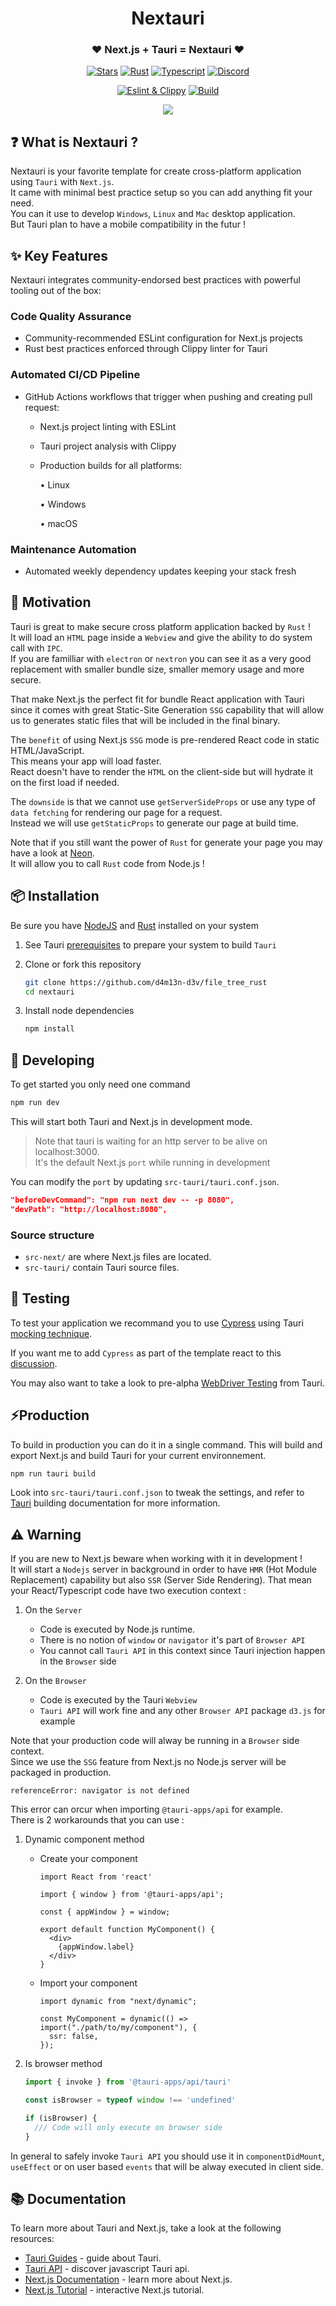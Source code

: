 <div align="center">
  <h1>Nextauri</h1>
  <h3>❤️ Next.js + Tauri = Nextauri ❤️</h3>


<p>


[![Stars](https://img.shields.io/github/stars/d4m13n-d3v/file_tree_rust?style=social)](https://github.com/d4m13n-d3v/file_tree_rust)
[![Rust](https://img.shields.io/badge/built_with-Rust-dca282.svg)](https://github.com/d4m13n-d3v/file_tree_rust)
[![Typescript](https://img.shields.io/badge/built_with-Typescript-3178C6.svg)](https://github.com/d4m13n-d3v/file_tree_rust)
[![Discord](https://img.shields.io/discord/1011267493114949693?label=chat&logo=discord)](https://discord.gg/WV4Aac8uZg)


</p>

<p>

[![Eslint & Clippy](https://github.com/d4m13n-d3v/file_tree_rust/actions/workflows/eslint_clippy.yml/badge.svg)](https://github.com/d4m13n-d3v/file_tree_rust/actions/workflows/eslint_clippy.yml)
[![Build](https://github.com/d4m13n-d3v/file_tree_rust/actions/workflows/build.yml/badge.svg)](https://github.com/d4m13n-d3v/file_tree_rust/actions/workflows/build.yml)

<p>

<img src="https://download.next-hat.com/ressources/images/nextauri.png" />

</div>

## ❓ What is Nextauri ?

Nextauri is your favorite template for create cross-platform application using `Tauri` with `Next.js`. <br />
It came with minimal best practice setup so you can add anything fit your need. <br />
You can it use to develop `Windows`, `Linux` and `Mac` desktop application. <br />
But Tauri plan to have a mobile compatibility in the futur !

## ✨ Key Features
Nextauri integrates community-endorsed best practices with powerful tooling out of the box:

### Code Quality Assurance
- Community-recommended ESLint configuration for Next.js projects
- Rust best practices enforced through Clippy linter for Tauri

### Automated CI/CD Pipeline
- GitHub Actions workflows that trigger when pushing and creating pull request:
  - Next.js project linting with ESLint
  - Tauri project analysis with Clippy
  - Production builds for all platforms:
      
      • Linux
      
      • Windows
      
      • macOS

### Maintenance Automation
- Automated weekly dependency updates keeping your stack fresh

## 💪 Motivation

Tauri is great to make secure cross platform application backed by `Rust` ! <br />
It will load an `HTML` page inside a `Webview` and give the ability to do system call with `IPC`. <br />
If you are familliar with `electron` or `nextron` you can see it as a very good replacement with smaller bundle size, smaller memory usage and more secure.

That make Next.js the perfect fit for bundle React application with Tauri since it comes with great Static-Site Generation `SSG` capability that will allow us to generates static files that will be included in the final binary.

The `benefit` of using Next.js `SSG` mode is pre-rendered React code in static HTML/JavaScript. <br /> This means your app will load faster. <br />
React doesn't have to render the `HTML` on the client-side but will hydrate it on the first load if needed.

The `downside` is that we cannot use `getServerSideProps` or use any type of `data fetching` for rendering our page for a request. <br />
Instead we will use `getStaticProps` to generate our page at build time. <br />

Note that if you still want the power of `Rust` for generate your page you may have a look at [Neon](https://neon-bindings.com). <br />
It will allow you to call `Rust` code from Node.js !

## 📦 Installation

Be sure you have [NodeJS](https://nodejs.org/en/) and [Rust](https://www.rust-lang.org/) installed on your system

1.  See Tauri [prerequisites](https://tauri.app/v1/guides/getting-started/prerequisites/) to prepare your system to build `Tauri`

2.  Clone or fork this repository
    ```sh
    git clone https://github.com/d4m13n-d3v/file_tree_rust
    cd nextauri
    ```
3.  Install node dependencies
    ```sh
    npm install
    ```

## 🎨 Developing

To get started you only need one command

```sh
npm run dev
```

This will start both Tauri and Next.js in development mode.

> Note that tauri is waiting for an http server to be alive on localhost:3000. <br />
> It's the default Next.js `port` while running in development

You can modify the `port` by updating `src-tauri/tauri.conf.json`. <br />

```json
"beforeDevCommand": "npm run next dev -- -p 8080",
"devPath": "http://localhost:8080",
```

### Source structure

- `src-next/` are where Next.js files are located.
- `src-tauri/` contain Tauri source files.

## 🧪 Testing

To test your application we recommand you to use [Cypress](https://www.cypress.io) using Tauri [mocking technique](https://tauri.app/v1/guides/testing/mocking).

If you want me to add `Cypress` as part of the template react to this [discussion](https://github.com/d4m13n-d3v/file_tree_rust/discussions/19).

You may also want to take a look to pre-alpha [WebDriver Testing](https://tauri.app/v1/guides/testing/webdriver/introduction) from Tauri.

## ⚡Production

To build in production you can do it in a single command.
This will build and export Next.js and build Tauri for your current environnement.

```sh
npm run tauri build
```

Look into `src-tauri/tauri.conf.json` to tweak the settings,
and refer to [Tauri](https://tauri.app/v1/guides/building) building documentation for more information.


## ⚠️ Warning

If you are new to Next.js beware when working with it in development ! <br />
It will start a `Nodejs` server in background in order to have `HMR` (Hot Module Replacement) capability but also `SSR` (Server Side Rendering).
That mean your React/Typescript code have two execution context :

1.  On the `Server`
    - Code is executed by Node.js runtime.
    - There is no notion of `window` or `navigator` it's part of `Browser API`
    - You cannot call `Tauri API` in this context since Tauri injection happen in the `Browser` side

2.  On the `Browser`
    - Code is executed by the Tauri `Webview`
    - `Tauri API` will work fine and any other `Browser API` package `d3.js` for example

Note that your production code will alway be running in a `Browser` side context. <br />
Since we use the `SSG` feature from Next.js no Node.js server will be packaged in production.

```
referenceError: navigator is not defined
```

This error can orcur when importing `@tauri-apps/api` for example. <br />
There is 2 workarounds that you can use :

1.  Dynamic component method

    -   Create your component
        ```tsx
        import React from 'react'

        import { window } from '@tauri-apps/api';

        const { appWindow } = window;

        export default function MyComponent() {
          <div>
            {appWindow.label}
          </div>
        }
        ```

    -   Import your component
        ```tsx
        import dynamic from "next/dynamic";

        const MyComponent = dynamic(() => import("./path/to/my/component"), {
          ssr: false,
        });

        ```

1.  Is browser method

    ```js
    import { invoke } from '@tauri-apps/api/tauri'

    const isBrowser = typeof window !== 'undefined'

    if (isBrowser) {
      /// Code will only execute on browser side
    }
    ```

In general to safely invoke `Tauri API` you should use it in `componentDidMount`, `useEffect` or on user based `events` that will be alway executed in client side.

## 📚 Documentation

To learn more about Tauri and Next.js, take a look at the following resources:

- [Tauri Guides](https://tauri.app/v1/guides/) - guide about Tauri.
- [Tauri API](https://tauri.app/v1/api/js) - discover javascript Tauri api.
- [Next.js Documentation](https://nextjs.org/docs) - learn more about Next.js.
- [Next.js Tutorial](https://nextjs.org/learn) - interactive Next.js tutorial.
